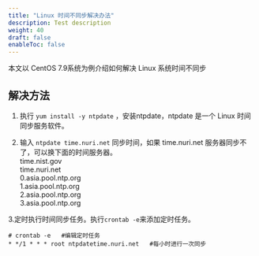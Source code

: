 ```yaml
---
title: "Linux 时间不同步解决办法"
description: Test description
weight: 40
draft: false
enableToc: false
---
```


本文以 CentOS 7.9系统为例介绍如何解决 Linux 系统时间不同步

## 解决方法

1. 执行 `yum install -y ntpdate` ，安装ntpdate，ntpdate 是一个 Linux 时间同步服务软件。

2. 输入 `ntpdate time.nuri.net` 同步时间，如果 time.nuri.net 服务器同步不了，可以换下面的时间服务器。  
   time.nist.gov  
   time.nuri.net  
   0.asia.pool.ntp.org  
   1.asia.pool.ntp.org  
   2.asia.pool.ntp.org  
   3.asia.pool.ntp.org  

3.定时执行时间同步任务。执行`crontab -e`来添加定时任务。

```
# crontab -e   #编辑定时任务
* */1 * * * root ntpdatetime.nuri.net   #每小时进行一次同步
```
